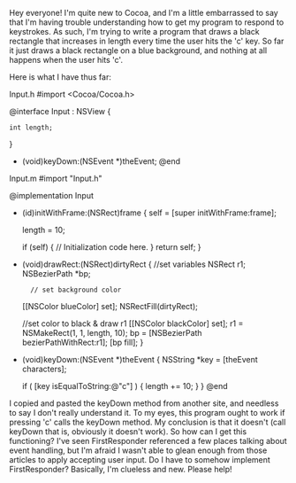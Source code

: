 Hey everyone!  I'm quite new to Cocoa, and I'm a little embarrassed to say that I'm having trouble understanding how to get my program to respond to keystrokes.  As such, I'm trying to write a program that draws a black rectangle that increases in length every time the user hits the 'c' key.  So far it just draws a black rectangle on a blue background, and nothing at all happens when the user hits 'c'.  

Here is what I have thus far:

Input.h
#import <Cocoa/Cocoa.h>


@interface Input : NSView {

	int length;

}

- (void)keyDown:(NSEvent *)theEvent;
@end


Input.m
#import "Input.h"


@implementation Input

- (id)initWithFrame:(NSRect)frame {
    self = [super initWithFrame:frame];
	
	length = 10;
	
    if (self) {
        // Initialization code here.
    }
    return self;
}

- (void)drawRect:(NSRect)dirtyRect {
        //set variables
	NSRect r1;
	NSBezierPath *bp;
	
        // set background color
	[[NSColor blueColor] set];
	NSRectFill(dirtyRect);
	
	//set color to black & draw r1
	[[NSColor blackColor] set];
	r1 = NSMakeRect(1, 1, length, 10);
	bp = [NSBezierPath bezierPathWithRect:r1];
	[bp fill];
}
	
- (void)keyDown:(NSEvent *)theEvent
{
    NSString *key = [theEvent characters];
	
    if ( [key isEqualToString:@"c"] ) {
        length += 10;
    }
}
@end


I copied and pasted the keyDown method from another site, and needless to say I don't really understand it.  To my eyes, this program ought to work if pressing 'c' calls the keyDown method.  My conclusion is that it doesn't (call keyDown that is, obviously it doesn't work).  So how can I get this functioning?  I've seen FirstResponder referenced a few places talking about event handling, but I'm afraid I wasn't able to glean enough from those articles to apply accepting user input.  Do I have to somehow implement FirstResponder?  Basically, I'm clueless and new.  Please help!
